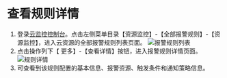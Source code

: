 # 查看规则详情

1.	登录[云监控控制台](https://cms-console.jdcloud.com/overview)。点击左侧菜单目录【资源监控】-【全部报警规则】-【资源监控】，进入云资源的全部报警规则列表页面。 
   ![报警规则列表](../../../../../../image/Cloud-Monitor/8-qbbj-1.png)    
2.	点击操作列下【 更多】-【查看详情】按钮，进入报警规则详情页面。
   ![规则详情](../../../../../../image/Cloud-Monitor/10-bjgz-xq.png)  
3.	可查看到该规则配置的基本信息、报警资源、触发条件和通知策略信息。

